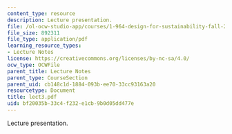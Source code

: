 ```yaml
---
content_type: resource
description: Lecture presentation.
file: /ol-ocw-studio-app/courses/1-964-design-for-sustainability-fall-2006/bf20035b33c4f232e1cb9b0d05dd477e_lect3.pdf
file_size: 892311
file_type: application/pdf
learning_resource_types:
- Lecture Notes
license: https://creativecommons.org/licenses/by-nc-sa/4.0/
ocw_type: OCWFile
parent_title: Lecture Notes
parent_type: CourseSection
parent_uid: cb148c1d-1884-093b-ee70-33cc93163a20
resourcetype: Document
title: lect3.pdf
uid: bf20035b-33c4-f232-e1cb-9b0d05dd477e
---
```

Lecture presentation.